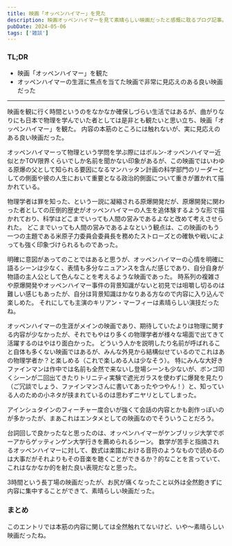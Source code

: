 ```yaml
---
title: 映画「オッペンハイマー」を見た
description: 映画オッペンハイマーを見て素晴らしい映画だったと感慨に耽るブログ記事。
pubDate: 2024-05-06
tags: ['雑談']
---
```



### TL;DR
- 映画「オッペンハイマー」を観た
- オッペンハイマーの生涯に焦点を当てた映画で非常に見応えのある良い映画だった
---

映画を観に行く時間というのをなかなか確保しづらい生活ではあるが、曲がりなりにも日本で物理を学んでいた者としては是非とも観たいと思い立ち、映画「オッペンハイマー」を観た。
内容の本筋のところには触れないが、実に見応えのある良い映画だった。

オッペンハイマーって物理という学問を学ぶ際にはボルン-オッペンハイマー近似とかTOV限界くらいでしか名前を聞かない印象があるが、この映画ではいわゆる原爆の父として知られる要因になるマンハッタン計画の科学部門のリーダーとしての側面や彼の人生において重要となる政治的側面について重きが置かれて描かれている。

物理学者は罪を知った、という一説に凝縮される原爆開発だが、原爆開発に関わった者としての圧倒的歴史がオッペンハイマーの人生を追体験するような形で描かれており、科学はどこまでいっても人間の営みであるよなと改めて考えさせられた。
どこまでいっても人間の営みであるよなという観点は、この映画のもう一つの主題である米原子力委員会委員長を務めたストローズとの確執や戦いによっても強く印象づけられるものであった。

明確に意図があってのことではあると思うが、オッペンハイマーの心情を明確に語るシーンは少なく、表情も多分なニュアンスを含んだ感じであり、自分自身が物語の主人公として色んなことを考えるような映画であった。
時系列の複雑さや原爆開発やオッペンハイマー事件の背景知識がないと初見では咀嚼し切るのは難しい感じもあったが、自分は背景知識はかなりある方なので内容に入り込んで楽しめた。
それにしても主演のキリアン・マーフィーは素晴らしい演技だったね。

オッペンハイマーの生涯がメインの映画であり、期待していたよりは物理に関する内容が少なかったが、それでもやはり多くの物理学者が様々な場面で出てきて活躍するのはやはり面白かった。
どういう人かを説明したり名前が呼ばれること自体も多くない映画ではあるが、みんな外見から結構似せているのでこれはあの物理学者か？と楽しめる（これで楽しめる人は少なそう）。
特にみんな大好きファインマンは作中では名前も全然で来ないし登場シーンも少ないが、ボンゴ叩くシーンが二回出てきたりトリニティ実験で遮光ガラスを使わずに爆発を見たり（ご冗談でしょう、ファインマンさんに書いてあったやつやん！）と、知っている人のための小ネタが挟まれているのは思わずニヤリとしてしまった。

アインシュタインのフィーチャー度合いが強くて会話の内容とかも創作っぽいのが多かったが、まあこれはエンタメとしての映画なのでそういうことだろう。

台詞回しで良かったなと思ったのは、オッペンハイマーがケンブリッジ大学でボーアからゲッティンゲン大学行きを薦められるシーン。
数学が苦手と指摘されるオッペンハイマーに対して、数式は楽譜における音符のようなもので読めるのは大事だがそれよりもその音楽を聴くことができるか？的なことを言っていて、これはなかなか的を射た良い表現だなと思った。

3時間という長丁場の映画だったが、お尻が痛くなったこと以外は全然飽きずに内容に集中することができて、素晴らしい映画だった。

### まとめ
このエントリでは本筋の内容に関しては全然触れてないけど、いや〜素晴らしい映画だったね。